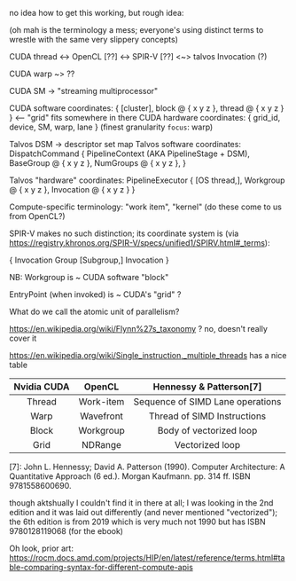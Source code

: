 no idea how to get this working, but rough idea:

(oh mah is the terminology a mess; everyone's using distinct terms to wrestle with the same very slippery concepts)

CUDA thread <-> OpenCL [??] <-> SPIR-V [??] <~> talvos Invocation (?)

CUDA warp ~> ??

CUDA SM -> "streaming multiprocessor"

CUDA software coordinates: {  [cluster], block @ { x y z }, thread @ { x y z } }  <--  "grid" fits somewhere in there
CUDA hardware coordinates: { grid_id, device, SM, warp, lane } (finest granularity `focus`: warp)

Talvos DSM -> descriptor set map
Talvos software coordinates: DispatchCommand {
  PipelineContext (AKA PipelineStage + DSM),
  BaseGroup @ { x y z },
  NumGroups @ { x y z },
}

Talvos "hardware" coordinates: PipelineExecutor { [OS thread,], Workgroup @ { x y z }, Invocation @ { x y z } }

Compute-specific terminology: "work item", "kernel" (do these come to us from OpenCL?)

SPIR-V makes no such distinction; its coordinate system is (via https://registry.khronos.org/SPIR-V/specs/unified1/SPIRV.html#_terms):

{
  Invocation Group
  [Subgroup,]
  Invocation
}


NB:
  Workgroup is ~ CUDA software "block"

  EntryPoint (when invoked) is ~ CUDA's "grid" ?

What do we call the atomic unit of parallelism?

  https://en.wikipedia.org/wiki/Flynn%27s_taxonomy ? no, doesn't really cover it




  https://en.wikipedia.org/wiki/Single_instruction,_multiple_threads has a nice table


| Nvidia CUDA |   OpenCL  |      Hennessy & Patterson[7]      |
|:-----------:|:---------:|:---------------------------------:|
|    Thread   | Work-item | Sequence of SIMD Lane operations  |
|     Warp    | Wavefront |    Thread of SIMD Instructions    |
|    Block    | Workgroup |      Body of vectorized loop      |
|     Grid    |  NDRange  |          Vectorized loop          |

[7]: John L. Hennessy; David A. Patterson (1990). Computer Architecture: A Quantitative Approach (6 ed.). Morgan Kaufmann. pp. 314 ff. ISBN 9781558600690.

  though aktshually I couldn't find it in there at all; I was looking in the 2nd edition and it was laid out differently (and never mentioned "vectorized"); the 6th edition is from 2019 which is very much not 1990 but has ISBN 9780128119068 (for the ebook)

Oh look, prior art: https://rocm.docs.amd.com/projects/HIP/en/latest/reference/terms.html#table-comparing-syntax-for-different-compute-apis
